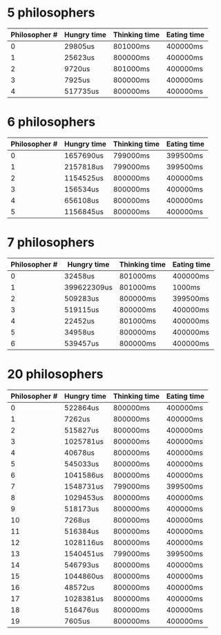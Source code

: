 # 5 philosophers

| Philosopher # | Hungry time | Thinking time | Eating time |
|---------------|-------------|---------------|-------------|
| 0             | 29805us     | 801000ms      | 400000ms    |
| 1             | 25623us     | 800000ms      | 400000ms    |
| 2             | 9720us      | 801000ms      | 400000ms    |
| 3             | 7925us      | 800000ms      | 400000ms    |
| 4             | 517735us    | 800000ms      | 400000ms    |

# 6 philosophers

| Philosopher # | Hungry time | Thinking time | Eating time |
|---------------|-------------|---------------|-------------|
| 0             | 1657690us   | 799000ms      | 399500ms    |
| 1             | 2157818us   | 799000ms      | 399500ms    |
| 2             | 1154525us   | 800000ms      | 400000ms    |
| 3             | 156534us    | 800000ms      | 400000ms    |
| 4             | 656108us    | 800000ms      | 400000ms    |
| 5             | 1156845us   | 800000ms      | 400000ms    |

# 7 philosophers

| Philosopher # | Hungry time | Thinking time | Eating time |
|---------------|-------------|---------------|-------------|
| 0             | 32458us     | 801000ms      | 400000ms    |
| 1             | 399622309us | 801000ms      | 1000ms      |
| 2             | 509283us    | 800000ms      | 399500ms    |
| 3             | 519115us    | 800000ms      | 400000ms    |
| 4             | 22452us     | 801000ms      | 400000ms    |
| 5             | 34958us     | 800000ms      | 400000ms    |
| 6             | 539457us    | 800000ms      | 400000ms    |

# 20 philosophers

| Philosopher # | Hungry time | Thinking time | Eating time |
|---------------|-------------|---------------|-------------|
| 0             | 522864us    | 800000ms      | 400000ms    |
| 1             | 7262us      | 800000ms      | 400000ms    |
| 2             | 515827us    | 800000ms      | 400000ms    |
| 3             | 1025781us   | 800000ms      | 400000ms    |
| 4             | 40678us     | 800000ms      | 400000ms    |
| 5             | 545033us    | 800000ms      | 400000ms    |
| 6             | 1041586us   | 800000ms      | 400000ms    |
| 7             | 1548731us   | 799000ms      | 399500ms    |
| 8             | 1029453us   | 800000ms      | 400000ms    |
| 9             | 518173us    | 800000ms      | 400000ms    |
| 10            | 7268us      | 800000ms      | 400000ms    |
| 11            | 516384us    | 800000ms      | 400000ms    |
| 12            | 1028116us   | 800000ms      | 400000ms    |
| 13            | 1540451us   | 799000ms      | 399500ms    |
| 14            | 546793us    | 800000ms      | 400000ms    |
| 15            | 1044860us   | 800000ms      | 400000ms    |
| 16            | 48572us     | 800000ms      | 400000ms    |
| 17            | 1028381us   | 800000ms      | 400000ms    |
| 18            | 516476us    | 800000ms      | 400000ms    |
| 19            | 7605us      | 800000ms      | 400000ms    |

